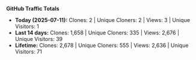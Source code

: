 
**GitHub Traffic Totals**

- **Today (2025-07-11):** Clones: 2 | Unique Cloners: 2 | Views: 3 | Unique Visitors: 1
- **Last 14 days:** Clones: 1,658 | Unique Cloners: 335 | Views: 2,676 | Unique Visitors: 39
- **Lifetime:** Clones: 2,678 | Unique Cloners: 555 | Views: 2,636 | Unique Visitors: 71
